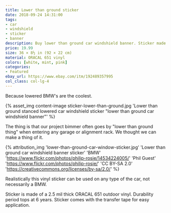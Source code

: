 ```yaml
---
title: Lower than ground sticker
date: 2018-09-24 14:31:00
tags:
- car
- windshield
- sticker
- banner
description: Buy lower than ground car windshield banner. Sticker made of ORACAL vinyl.
price: 19.99
size: 36 × 8½ in (92 × 22 cm)
material: ORACAL 651 vinyl
colors: [white, mint, pink]
categories:
- Featured
ebay_url: https://www.ebay.com/itm/192489357995
col_class: col-lg-4
---
```


Because lowered BMW's are the coolest.

<!-- more -->
{% asset_img content-image sticker-lower-than-ground.jpg 'Lower than ground stanced lowered car windshield sticker "lower than ground car windshield banner"' %}

The thing is that our project bimmer often goes by "lower than ground thing" when entering any garage or alignment rack. We thought we can make a thing of it.

{% attribution_img
  'lower-than-ground-car-window-sticker.jpg'
  'Lower than ground car windshield banner sticker'
  'BMW'
  'https://www.flickr.com/photos/philip-rosie/14534224005/'
  'Phil Guest'
  'https://www.flickr.com/photos/philip-rosie/'
  'CC BY-SA 2.0'
  'https://creativecommons.org/licenses/by-sa/2.0/'
%}

Realistically this vinyl sticker can be used on any type of the car, not necessarily a BMW.

Sticker is made of a 2.5 mil thick ORACAL 651 outdoor vinyl. Durability period tops at 6 years. Sticker comes with the transfer tape for easy application.
